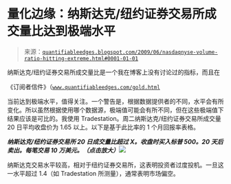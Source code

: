 <!--yml

分类：未分类

日期：2024-05-18 13:19:45

-->

# 量化边缘：纳斯达克/纽约证券交易所成交量比达到极端水平

> 来源：[`quantifiableedges.blogspot.com/2009/06/nasdaqnyse-volume-ratio-hitting-extreme.html#0001-01-01`](http://quantifiableedges.blogspot.com/2009/06/nasdaqnyse-volume-ratio-hitting-extreme.html#0001-01-01)

纳斯达克/纽约证券交易所成交量比是一个我在博客上没有讨论过的指标，而且在

《订阅者信件》（[`www.quantifiableedges.com/gold.html`](http://www.quantifiableedges.com/gold.html)

当前达到极端水平，值得关注。一个警告是，根据数据提供者的不同，水平会有所变化。所以虽然根据使用哪个数据源，极端值可能会有所不同，但在这些极端值下结果应该是可比的。我使用 Tradestation。周二纳斯达克/纽约证券交易所成交量 20 日平均收盘价为 1.65 以上。以下是基于此比率的 1 个月回报率表格。

***纳斯达克/纽约证券交易所 20 日成交量比超过 X。收盘时买入标普 500。20 天后卖出。每笔交易 10 万美元。（点击放大）***![](https://blogger.googleusercontent.com/img/b/R29vZ2xl/AVvXsEipKltbMZ7Rx460_urYKyp2ytkLQzOKdzyoNw_rfQfMQNqXBZQC9wBLjaWzh5ReYPUGv4dJ8xWTahPH_gGn0sKOggWaW7GPCit1ou1WMwTmowEVtizd1l5EvaxqR1OmXyebqtSWh8kIrfM-/s1600-h/2009-6-10+png.png)

纳斯达克交易水平较高，相对于纽约证券交易所，这表明投资者过度投机。一旦这一水平超过 1.4（如 Tradestation 所测量），通常表明市场偏空。
